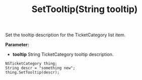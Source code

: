 ﻿---
uid: crmscript_ref_NSTicketCategory_SetTooltip
title: SetTooltip(String tooltip)
intellisense: NSTicketCategory.SetTooltip
keywords: NSTicketCategory, SetTooltip
so.topic: reference
---

Set the tooltip description for the TicketCategory list item.

**Parameter:** 
 - **tooltip** String TicketCategory tooltip description.

```crmscript
NSTicketCategory thing;
String descr = "something new";
thing.SetTooltip(descr);
```

